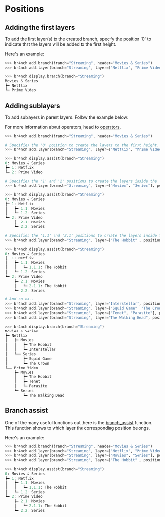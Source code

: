 # Positions

## Adding the first layers

To add the first layer(s) to the created branch, specify the position '0' to indicate that the layers will be added to the first height.

Here's an example:

```python
>>> br4nch.add.branch(branch="Streaming", header="Movies & Series")
>>> br4nch.add.layer(branch="Streaming", layer=["Netflix", "Prime Video"], position="0")

>>> br4nch.display.branch(branch="Streaming")
Movies & Series
┣━ Netflix
┗━ Prime Video
```



## Adding sublayers

To add sublayers in parent layers. Follow the example below: 

For more information about operators, head to [operators](../guides/operators.md).

```python
>>> br4nch.add.branch(branch="Streaming", header="Movies & Series")

# Specifies the '0' position to create the layers to the first height.
>>> br4nch.add.layer(branch="Streaming", layer=["Netflix", "Prime Video"], position="0")

>>> br4nch.display.assist(branch="Streaming")
0: Movies & Series
┣━ 1: Netflix
┗━ 2: Prime Video

# Specifies the '1' and '2' positions to create the layers inside the 'Netflix' and 'Prime Video' layer.
>>> br4nch.add.layer(branch="Streaming", layer=["Movies", "Series"], position=["1", "2"])

>>> br4nch.display.assist(branch="Streaming")
0: Movies & Series
┣━ 1: Netflix
┃   ┣━ 1.1: Movies
┃   ┗━ 1.2: Series
┗━ 2: Prime Video
    ┣━ 2.1: Movies
    ┗━ 2.2: Series

# Specifies the '1.1' and '2.1' positions to create the layers inside the 'Movies' and 'Series' layer in both parent 'Netflix' and 'Prime Video' layers.
>>> br4nch.add.layer(branch="Streaming", layer=["The Hobbit"], position=["1.1", "2.1"])

>>> br4nch.display.assist(branch="Streaming")
0: Movies & Series
┣━ 1: Netflix
┃   ┣━ 1.1: Movies
┃   ┃   ┗━ 1.1.1: The Hobbit
┃   ┗━ 1.2: Series
┗━ 2: Prime Video
    ┣━ 2.1: Movies
    ┃   ┗━ 2.1.1: The Hobbit
    ┗━ 2.2: Series

# And so on..
>>> br4nch.add.layer(branch="Streaming", layer="Interstellar", position="1.1")
>>> br4nch.add.layer(branch="Streaming", layer=["Squid Game", "The Crown"], position="1.2")
>>> br4nch.add.layer(branch="Streaming", layer=["Tenet", "Parasite"], position="2.1")
>>> br4nch.add.layer(branch="Streaming", layer="The Walking Dead", position="2.2")

>>> br4nch.display.branch(branch="Streaming")
Movies & Series
┣━ Netflix
┃   ┣━ Movies
┃   ┃   ┣━ The Hobbit
┃   ┃   ┗━ Interstellar
┃   ┗━━ Series
┃       ┣━ Squid Game
┃       ┗━ The Crown
┗━━ Prime Video
    ┣━ Movies
    ┃   ┣━ The Hobbit
    ┃   ┣━ Tenet
    ┃   ┗━ Parasite
    ┗━ Series
        ┗━ The Walking Dead
```



## Branch assist

One of the many useful functions out there is the [branch_assist](../functions/display/display.assist.md) function. This function shows to which layer the corresponding position belongs.

Here's an example:

```python
>>> br4nch.add.branch(branch="Streaming", header="Movies & Series")
>>> br4nch.add.layer(branch="Streaming", layer=["Netflix", "Prime Video"], position="0")
>>> br4nch.add.layer(branch="Streaming", layer=["Movies", "Series"], position="*")
>>> br4nch.add.layer(branch="Streaming", layer=["The Hobbit"], position="*.1")

>>> br4nch.display.assist(branch="Streaming")
0: Movies & Series
┣━ 1: Netflix
┃   ┣━ 1.1: Movies
┃   ┃   ┗━ 1.1.1: The Hobbit
┃   ┗━ 1.2: Series
┗━ 2: Prime Video
    ┣━ 2.1: Movies
    ┃   ┗━ 2.1.1: The Hobbit
    ┗━ 2.2: Series
```

